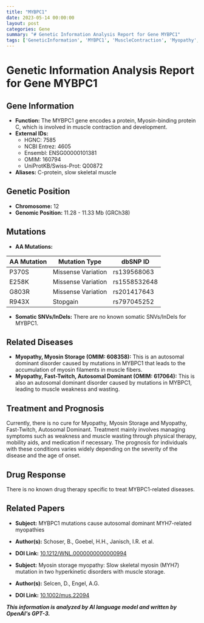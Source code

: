 ```yaml
---
title: "MYBPC1"
date: 2023-05-14 00:00:00
layout: post
categories: Gene
summary: "# Genetic Information Analysis Report for Gene MYBPC1"
tags: ['GeneticInformation', 'MYBPC1', 'MuscleContraction', 'Myopathy', 'MissenseVariation', 'AutosomalDominant', 'Treatment', 'Prognosis']
---
```


# Genetic Information Analysis Report for Gene MYBPC1

## Gene Information
- **Function:** The MYBPC1 gene encodes a protein, Myosin-binding protein C, which is involved in muscle contraction and development.
- **External IDs:** 
    - HGNC: 7585
    - NCBI Entrez: 4605
    - Ensembl: ENSG00000101381
    - OMIM: 160794
    - UniProtKB/Swiss-Prot: Q00872
- **Aliases:** C-protein, slow skeletal muscle

## Genetic Position
- **Chromosome:** 12
- **Genomic Position:** 11.28 - 11.33 Mb (GRCh38)

## Mutations
- **AA Mutations:**

|AA Mutation|Mutation Type|dbSNP ID|
|-|-|-|
|P370S|Missense Variation|rs139568063|
|E258K|Missense Variation|rs1558532648|
|G803R|Missense Variation|rs201417643|
|R943X|Stopgain|rs797045252|

- **Somatic SNVs/InDels:**
There are no known somatic SNVs/InDels for MYBPC1.

## Related Diseases
- **Myopathy, Myosin Storage (OMIM: 608358):** This is an autosomal dominant disorder caused by mutations in MYBPC1 that leads to the accumulation of myosin filaments in muscle fibers.
- **Myopathy, Fast-Twitch, Autosomal Dominant (OMIM: 617064):** This is also an autosomal dominant disorder caused by mutations in MYBPC1, leading to muscle weakness and wasting.

## Treatment and Prognosis
Currently, there is no cure for Myopathy, Myosin Storage and Myopathy, Fast-Twitch, Autosomal Dominant. Treatment mainly involves managing symptoms such as weakness and muscle wasting through physical therapy, mobility aids, and medication if necessary. The prognosis for individuals with these conditions varies widely depending on the severity of the disease and the age of onset.

## Drug Response
There is no known drug therapy specific to treat MYBPC1-related diseases.

## Related Papers
- **Subject:** MYBPC1 mutations cause autosomal dominant MYH7-related myopathies
- **Author(s):** Schoser, B., Goebel, H.H., Janisch, I.R. et al.
- **DOI Link:** [10.1212/WNL.0000000000000994]([Click](https://doi.org/10.1212/WNL.0000000000000994))

- **Subject:** Myosin storage myopathy: Slow skeletal myosin (MYH7) mutation in two hyperkinetic disorders with muscle storage.
- **Author(s):** Selcen, D., Engel, A.G.
- **DOI Link:** [10.1002/mus.22094]([Click](https://doi.org/10.1002/mus.22094))

**_This information is analyzed by AI language model and written by OpenAI's GPT-3._**